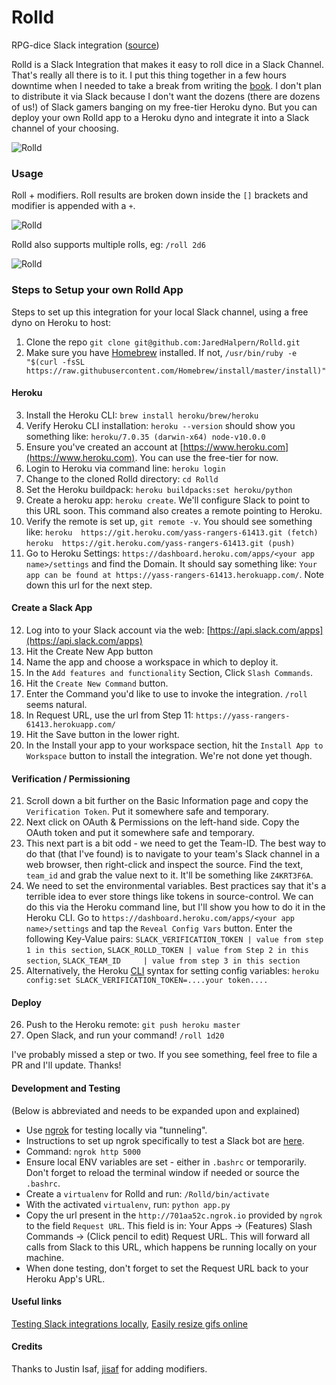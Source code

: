 # Rolld
RPG-dice Slack integration ([source](https://github.com/JaredHalpern/Rolld))

Rolld is a Slack Integration that makes it easy to roll dice in a Slack Channel. That's really all there is to it. I put this thing together in a few hours downtime when I needed to take a break from writing the [book](https://amzn.to/2J2ItUa). I don't plan to distribute it via Slack because I don't want the dozens (there are dozens of us!) of Slack gamers banging on my free-tier Heroku dyno. But you can deploy your own Rolld app to a Heroku dyno and integrate it into a Slack channel of your choosing.


![Rolld](https://i.imgur.com/LPPo1BS.gif)


### Usage

Roll + modifiers. Roll results are broken down inside the `[]` brackets and modifier is appended with a `+`.

![Rolld](https://i.imgur.com/aL5LdwM.png)

Rolld also supports multiple rolls, eg: `/roll 2d6`

![Rolld](https://i.imgur.com/wWfiY08.png)

### Steps to Setup your own Rolld App

Steps to set up this integration for your local Slack channel, using a free dyno on Heroku to host:

1. Clone the repo `git clone git@github.com:JaredHalpern/Rolld.git`
2. Make sure you have [Homebrew](https://brew.sh/) installed. If not, `/usr/bin/ruby -e "$(curl -fsSL https://raw.githubusercontent.com/Homebrew/install/master/install)"`

#### Heroku

3. Install the Heroku CLI: `brew install heroku/brew/heroku`
4. Verify Heroku CLI installation: 
  `heroku --version` should show you something like: 
  `heroku/7.0.35 (darwin-x64) node-v10.0.0`
5. Ensure you've created an account at [https://www.heroku.com](https://www.heroku.com). You can use the free-tier for now.
6. Login to Heroku via command line: `heroku login`
7. Change to the cloned Rolld directory: `cd Rolld`
8. Set the Heroku buildpack: `heroku buildpacks:set heroku/python`
9. Create a heroku app: `heroku create`. We'll configure Slack to point to this URL soon. This command also creates a remote pointing to Heroku.
10. Verify the remote is set up, `git remote -v`.
You should see something like: 
  `heroku  https://git.heroku.com/yass-rangers-61413.git (fetch)`
  `heroku  https://git.heroku.com/yass-rangers-61413.git (push)`
11. Go to Heroku Settings: `https://dashboard.heroku.com/apps/<your app name>/settings` and find the Domain. 
  It should say something like: `Your app can be found at https://yass-rangers-61413.herokuapp.com/`. Note down this url for the next step.

#### Create a Slack App

12. Log into to your Slack account via the web: [https://api.slack.com/apps](https://api.slack.com/apps)
13. Hit the Create New App button
14. Name the app and choose a workspace in which to deploy it.
15. In the `Add features and functionality` Section, Click `Slash Commands`.
16. Hit the `Create New Command` button.
17. Enter the Command you'd like to use to invoke the integration. `/roll` seems natural.
18. In Request URL, use the url from Step 11: `https://yass-rangers-61413.herokuapp.com/`
19. Hit the Save button in the lower right.
20. In the Install your app to your workspace section, hit the `Install App to Workspace` button to install the integration. We're not done yet though.

#### Verification / Permissioning

21. Scroll down a bit further on the Basic Information page and copy the `Verification Token`. Put it somewhere safe and temporary.
22. Next click on OAuth & Permissions on the left-hand side. Copy the OAuth token and put it somewhere safe and temporary.
23. This next part is a bit odd - we need to get the Team-ID. The best way to do that (that I've found) is to navigate to your team's Slack channel in a web browser, then right-click and inspect the source. Find the text, `team_id` and grab the value next to it. It'll be something like `Z4KRT3F6A`.
24. We need to set the environmental variables. Best practices say that it's a terrible idea to ever store things like tokens in source-control. We can do this via the Heroku command line, but I'll show you how to do it in the Heroku CLI. Go to `https://dashboard.heroku.com/apps/<your app name>/settings` and tap the `Reveal Config Vars` button. Enter the following Key-Value pairs: `SLACK_VERIFICATION_TOKEN | value from step 1 in this section`, `SLACK_ROLLD_TOKEN | value from Step 2 in this section`, `SLACK_TEAM_ID     | value from step 3 in this section`
25. Alternatively, the Heroku [CLI](https://devcenter.heroku.com/articles/config-vars) syntax for setting config variables: `heroku config:set SLACK_VERIFICATION_TOKEN=....your token....`

#### Deploy

26. Push to the Heroku remote: `git push heroku master`
27. Open Slack, and run your command! `/roll 1d20`

I've probably missed a step or two. If you see something, feel free to file a PR and I'll update. Thanks!

#### Development and Testing

(Below is abbreviated and needs to be expanded upon and explained)

* Use [ngrok](https://ngrok.com/) for testing locally via "tunneling".
* Instructions to set up ngrok specifically to test a Slack bot are [here](https://api.slack.com/tutorials/tunneling-with-ngrok).
* Command: `ngrok http 5000`
* Ensure local ENV variables are set - either in `.bashrc` or temporarily. Don't forget to reload the terminal window if needed or source the `.bashrc`.
* Create a `virtualenv` for Rolld and run: `/Rolld/bin/activate`
* With the activated `virtualenv`, run: `python app.py`
* Copy the url present in the `http://701aa52c.ngrok.io` provided by `ngrok` to the field `Request URL`. This field is in: Your Apps -> (Features) Slash Commands -> (Click pencil to edit) Request URL. This will forward all calls from Slack to this URL, which happens be running locally on your machine. 
* When done testing, don't forget to set the Request URL back to your Heroku App's URL.

#### Useful links
[Testing Slack integrations locally](https://api.slack.com/tutorials/tunneling-with-ngrok), [Easily resize gifs online](https://ezgif.com/)

#### Credits
Thanks to Justin Isaf, [jisaf](https://github.com/jisaf) for adding modifiers.